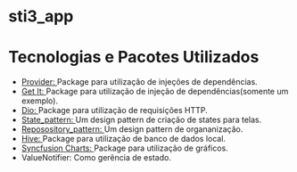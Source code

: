 # sti3_app

<h1>Tecnologias e Pacotes Utilizados</h1>
<ul dir="auto">
<li><a href="https://pub.dev/packages/provider" rel="nofollow">Provider: </a> Package para utilização de injeções de dependências.</li>
<li><a href="https://pub.dev/packages/get_it" rel="nofollow">Get It: </a> Package para utilização de injeção de dependências(somente um exemplo).</li>
<li><a href="https://pub.dev/packages/dio" rel="nofollow">Dio: </a> Package para utilização de requisições HTTP.</li>
<li><a href="https://refactoring.guru/design-patterns/state" rel="nofollow">State_pattern: </a> Um design pattern de criação de states para telas.</li>
<li><a href="https://renicius-pagotto.medium.com/entendendo-o-repository-pattern-fcdd0c36b63b" rel="nofollow">Reposository_pattern: </a> Um design pattern de organanização.</li>
<li><a href="https://pub.dev/documentation/hive/latest/" rel="nofollow">Hive: </a> Package para utilização de banco de dados local.</li>
<li><a href="https://pub.dev/packages/syncfusion_flutter_charts" rel="nofollow">Syncfusion Charts: </a> Package para utilização de gráficos.</li>
<li>ValueNotifier: Como gerência de estado.</li>
</ul>



